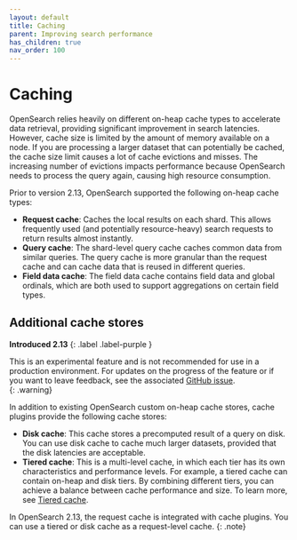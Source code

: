 ```yaml
---
layout: default
title: Caching
parent: Improving search performance
has_children: true
nav_order: 100
---
```


# Caching

OpenSearch relies heavily on different on-heap cache types to accelerate data retrieval, providing significant improvement in search latencies. However, cache size is limited by the amount of memory available on a node. If you are processing a larger dataset that can potentially be cached, the cache size limit causes a lot of cache evictions and misses. The increasing number of evictions impacts performance because OpenSearch needs to process the query again, causing high resource consumption.

Prior to version 2.13, OpenSearch supported the following on-heap cache types:

- **Request cache**: Caches the local results on each shard. This allows frequently used (and potentially resource-heavy) search requests to return results almost instantly. 
- **Query cache**: The shard-level query cache caches common data from similar queries. The query cache is more granular than the request cache and can cache data that is reused in different queries.
- **Field data cache**: The field data cache contains field data and global ordinals, which are both used to support aggregations on certain field types.

## Additional cache stores
**Introduced 2.13**
{: .label .label-purple }

This is an experimental feature and is not recommended for use in a production environment. For updates on the progress of the feature or if you want to leave feedback, see the associated [GitHub issue](https://github.com/opensearch-project/OpenSearch/issues/10024).    
{: .warning}

In addition to existing OpenSearch custom on-heap cache stores, cache plugins provide the following cache stores: 

- **Disk cache**: This cache stores a precomputed result of a query on disk. You can use disk cache to cache much larger datasets, provided that the disk latencies are acceptable.
- **Tiered cache**: This is a multi-level cache, in which each tier has its own characteristics and performance levels. For example, a tiered cache can contain on-heap and disk tiers. By combining different tiers, you can achieve a balance between cache performance and size. To learn more, see [Tiered cache]({{site.url}}{{site.baseurl}}/search-plugins/caching/tiered-cache/).

In OpenSearch 2.13, the request cache is integrated with cache plugins. You can use a tiered or disk cache as a request-level cache.
{: .note}
